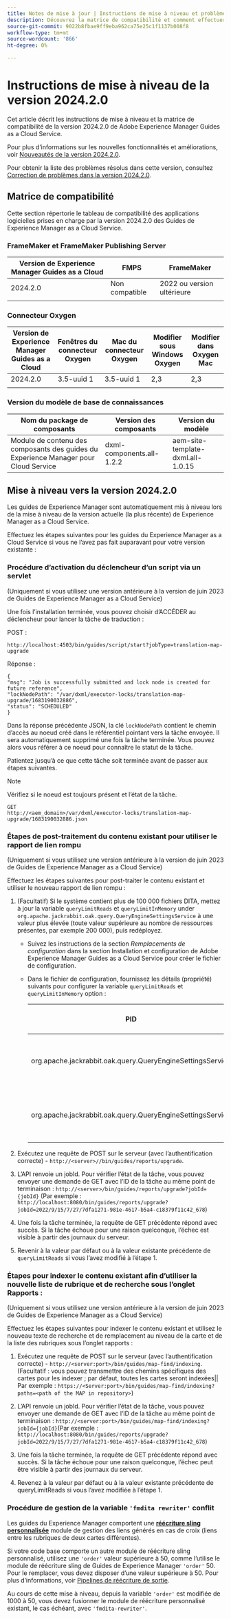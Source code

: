 ```yaml
---
title: Notes de mise à jour | Instructions de mise à niveau et problèmes résolus dans les Guides de Adobe Experience Manager, version 2024.2.0
description: Découvrez la matrice de compatibilité et comment effectuer la mise à niveau vers la version 2024.2.0 de Adobe Experience Manager Guides as a Cloud Service.
source-git-commit: 9022b8fbae9ff9eba962ca75e25c1f1137b008f8
workflow-type: tm+mt
source-wordcount: '866'
ht-degree: 0%

---
```


# Instructions de mise à niveau de la version 2024.2.0

Cet article décrit les instructions de mise à niveau et la matrice de compatibilité de la version 2024.2.0 de Adobe Experience Manager Guides as a Cloud Service.

Pour plus d’informations sur les nouvelles fonctionnalités et améliorations, voir [Nouveautés de la version 2024.2.0](whats-new-2024-2-0.md).

Pour obtenir la liste des problèmes résolus dans cette version, consultez [Correction de problèmes dans la version 2024.2.0](fixed-issues-2024-2-0.md).


## Matrice de compatibilité

Cette section répertorie le tableau de compatibilité des applications logicielles prises en charge par la version 2024.2.0 des Guides de Experience Manager as a Cloud Service.

### FrameMaker et FrameMaker Publishing Server

| Version de Experience Manager Guides as a Cloud | FMPS | FrameMaker |
| --- | --- | --- |
| 2024.2.0 | Non compatible | 2022 ou version ultérieure |
| | | |


### Connecteur Oxygen

| Version de Experience Manager Guides as a Cloud | Fenêtres du connecteur Oxygen | Mac du connecteur Oxygen | Modifier sous Windows Oxygen | Modifier dans Oxygen Mac |
| --- | --- | --- | --- | --- |
| 2024.2.0 | 3.5-uuid 1 | 3.5-uuid 1 | 2,3 | 2,3 |
|  |  |  |  |


### Version du modèle de base de connaissances

| Nom du package de composants | Version des composants | Version du modèle |
|---|---|---|
| Module de contenu des composants des guides du Experience Manager pour Cloud Service | dxml-components.all-1.2.2 | aem-site-template-dxml.all-1.0.15 |

## Mise à niveau vers la version 2024.2.0

Les guides de Experience Manager sont automatiquement mis à niveau lors de la mise à niveau de la version actuelle (la plus récente) de Experience Manager as a Cloud Service.


Effectuez les étapes suivantes pour les guides du Experience Manager as a Cloud Service si vous ne l’avez pas fait auparavant pour votre version existante :

### Procédure d’activation du déclencheur d’un script via un servlet

(Uniquement si vous utilisez une version antérieure à la version de juin 2023 de Guides de Experience Manager as a Cloud Service)

Une fois l’installation terminée, vous pouvez choisir d’ACCÉDER au déclencheur pour lancer la tâche de traduction :

POST :

```
http://localhost:4503/bin/guides/script/start?jobType=translation-map-upgrade
```

Réponse :

```
{
"msg": "Job is successfully submitted and lock node is created for future reference",
"lockNodePath": "/var/dxml/executor-locks/translation-map-upgrade/1683190032886",
"status": "SCHEDULED"
}
```

Dans la réponse précédente JSON, la clé `lockNodePath` contient le chemin d’accès au noeud créé dans le référentiel pointant vers la tâche envoyée. Il sera automatiquement supprimé une fois la tâche terminée. Vous pouvez alors vous référer à ce noeud pour connaître le statut de la tâche.

Patientez jusqu’à ce que cette tâche soit terminée avant de passer aux étapes suivantes.

>[!NOTE]
>
> Vérifiez si le noeud est toujours présent et l’état de la tâche.

```
GET
http://<aem_domain>/var/dxml/executor-locks/translation-map-upgrade/1683190032886.json
```

### Étapes de post-traitement du contenu existant pour utiliser le rapport de lien rompu

(Uniquement si vous utilisez une version antérieure à la version de juin 2023 de Guides de Experience Manager as a Cloud Service)

Effectuez les étapes suivantes pour post-traiter le contenu existant et utiliser le nouveau rapport de lien rompu :

1. (Facultatif) Si le système contient plus de 100 000 fichiers DITA, mettez à jour la variable `queryLimitReads` et `queryLimitInMemory` under `org.apache.jackrabbit.oak.query.QueryEngineSettingsService` à une valeur plus élevée (toute valeur supérieure au nombre de ressources présentes, par exemple 200 000), puis redéployez.

   - Suivez les instructions de la section *Remplacements de configuration* dans la section Installation et configuration de Adobe Experience Manager Guides as a Cloud Service pour créer le fichier de configuration.
   - Dans le fichier de configuration, fournissez les détails (propriété) suivants pour configurer la variable `queryLimitReads` et `queryLimitInMemory` option :

     | PID | Clé de propriété | Valeur de la propriété |
     |---|---|---|
     | org.apache.jackrabbit.oak.query.QueryEngineSettingsService | queryLimitReads | Valeur : 200000 Valeur par défaut : 100000 |
     | org.apache.jackrabbit.oak.query.QueryEngineSettingsService | queryLimitInMemory | Valeur : 200000 Valeur par défaut : 100000 |

1. Exécutez une requête de POST sur le serveur (avec l’authentification correcte) - `http://<server>//bin/guides/reports/upgrade`.

1. L’API renvoie un jobId. Pour vérifier l’état de la tâche, vous pouvez envoyer une demande de GET avec l’ID de la tâche au même point de terminaison : `http://<server>/bin/guides/reports/upgrade?jobId= {jobId}`
(Par exemple : `http://localhost:8080/bin/guides/reports/upgrade?jobId=2022/9/15/7/27/7dfa1271-981e-4617-b5a4-c18379f11c42_678`)

1. Une fois la tâche terminée, la requête de GET précédente répond avec succès. Si la tâche échoue pour une raison quelconque, l’échec est visible à partir des journaux du serveur.

1. Revenir à la valeur par défaut ou à la valeur existante précédente de `queryLimitReads` si vous l’avez modifié à l’étape 1.

### Étapes pour indexer le contenu existant afin d’utiliser la nouvelle liste de rubrique et de recherche sous l’onglet Rapports :

(Uniquement si vous utilisez une version antérieure à la version de juin 2023 de Guides de Experience Manager as a Cloud Service)

Effectuez les étapes suivantes pour indexer le contenu existant et utilisez le nouveau texte de recherche et de remplacement au niveau de la carte et de la liste des rubriques sous l’onglet rapports :

1. Exécutez une requête de POST sur le serveur (avec l’authentification correcte) - `http://<server:port>/bin/guides/map-find/indexing`. (Facultatif : vous pouvez transmettre des chemins spécifiques des cartes pour les indexer ; par défaut, toutes les cartes seront indexées|| Par exemple : `https://<Server:port>/bin/guides/map-find/indexing?paths=<path of the MAP in repository>`)

1. L’API renvoie un jobId. Pour vérifier l’état de la tâche, vous pouvez envoyer une demande de GET avec l’ID de la tâche au même point de terminaison : `http://<server:port>/bin/guides/map-find/indexing?jobId={jobId}`(Par exemple : `http://localhost:8080/bin/guides/reports/upgrade?jobId=2022/9/15/7/27/7dfa1271-981e-4617-b5a4-c18379f11c42_678`)

1. Une fois la tâche terminée, la requête de GET précédente répond avec succès. Si la tâche échoue pour une raison quelconque, l’échec peut être visible à partir des journaux du serveur.

1. Revenez à la valeur par défaut ou à la valeur existante précédente de queryLimitReads si vous l’avez modifiée à l’étape 1.

### Procédure de gestion de la variable `'fmdita rewriter'` conflit

Les guides du Experience Manager comportent une [**réécriture sling personnalisée**](../cs-install-guide/conf-output-generation.md#custom-rewriter) module de gestion des liens générés en cas de croix (liens entre les rubriques de deux cartes différentes).

Si votre code base comporte un autre module de réécriture sling personnalisé, utilisez une `'order'` valeur supérieure à 50, comme l’utilise le module de réécriture sling de Guides de Experience Manager `'order'` 50.  Pour le remplacer, vous devez disposer d’une valeur supérieure à 50. Pour plus d’informations, voir [Pipelines de réécriture de sortie](https://sling.apache.org/documentation/bundles/output-rewriting-pipelines-org-apache-sling-rewriter.html).

Au cours de cette mise à niveau, depuis la variable `'order'` est modifiée de 1000 à 50, vous devez fusionner le module de réécriture personnalisé existant, le cas échéant, avec `'fmdita-rewriter'`.




